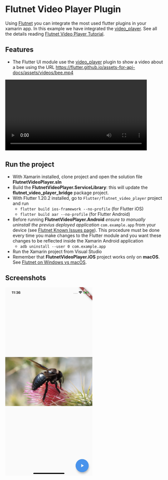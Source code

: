 # Flutnet Video Player Plugin

Using [Flutnet](https://www.flutnet.com) you can integrate the most used flutter plugins in your xamarin app. In this example we have integrated the [video_player](https://pub.dev/packages/video_player). See all the details reading [Flutnet Video Player Tutorial](https://www.flutnet.com/Documentation/Samples-Tutorials/Flutnet-Video-Player-Plugin).

## Features

- The Flutter UI module use the [video_player](https://pub.dev/packages/video_player) plugin to show  a video about a bee using the URL https://flutter.github.io/assets-for-api-docs/assets/videos/bee.mp4 

<video  src="https://flutter.github.io/assets-for-api-docs/assets/videos/bee.mp4" controls width=450 >
  Your browser does not support the video tag.
</video>

## Run the project

- With Xamarin installed, clone project and open the solution file **FlutnetVideoPlayer.sln**
- Build the **FlutnetVideoPlayer.ServiceLibrary**: this will update the **flutnet_video_player_bridge** package project.
- With Flutter 1.20.2 installed, go to `Flutter/flutnet_video_player` project and run 
  - `flutter build ios-framework --no-profile` (for Flutter iOS)
  - `flutter build aar --no-profile` (for Flutter Android)
- Before running **FlutnetVideoPlayer.Android** _ensure to manually uninstall the previus deployed application_ `com.example.app` from your device (see [Flutnet Known Issues page](https://www.flutnet.com/Download/Release-Notes/Known-Issues)). This procedure must be done every time you make changes to the Flutter module and you want these changes to be reflected inside the Xamarin Android application
    - `adb uninstall --user 0 com.example.app`
- Run the Xamarin project from Visual Studio
- Remember that **FlutnetVideoPlayer.iOS** project works only on **macOS**. See [Flutnet on Windows vs macOS](https://www.flutnet.com/Documentation/Getting-Started/Flutnet-on-Windows-vs-macOS).

## Screenshots

<img src="github_assets/app.jpg" height="600">
